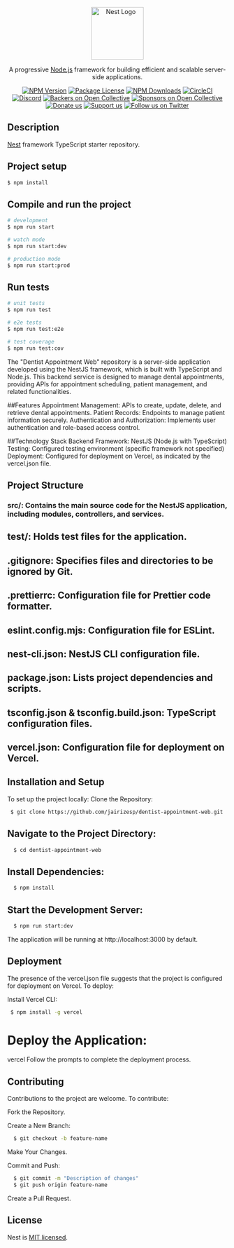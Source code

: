 <p align="center">
  <a href="http://nestjs.com/" target="blank"><img src="https://nestjs.com/img/logo-small.svg" width="120" alt="Nest Logo" /></a>
</p>

[circleci-image]: https://img.shields.io/circleci/build/github/nestjs/nest/master?token=abc123def456
[circleci-url]: https://circleci.com/gh/nestjs/nest

  <p align="center">A progressive <a href="http://nodejs.org" target="_blank">Node.js</a> framework for building efficient and scalable server-side applications.</p>
    <p align="center">
<a href="https://www.npmjs.com/~nestjscore" target="_blank"><img src="https://img.shields.io/npm/v/@nestjs/core.svg" alt="NPM Version" /></a>
<a href="https://www.npmjs.com/~nestjscore" target="_blank"><img src="https://img.shields.io/npm/l/@nestjs/core.svg" alt="Package License" /></a>
<a href="https://www.npmjs.com/~nestjscore" target="_blank"><img src="https://img.shields.io/npm/dm/@nestjs/common.svg" alt="NPM Downloads" /></a>
<a href="https://circleci.com/gh/nestjs/nest" target="_blank"><img src="https://img.shields.io/circleci/build/github/nestjs/nest/master" alt="CircleCI" /></a>
<a href="https://discord.gg/G7Qnnhy" target="_blank"><img src="https://img.shields.io/badge/discord-online-brightgreen.svg" alt="Discord"/></a>
<a href="https://opencollective.com/nest#backer" target="_blank"><img src="https://opencollective.com/nest/backers/badge.svg" alt="Backers on Open Collective" /></a>
<a href="https://opencollective.com/nest#sponsor" target="_blank"><img src="https://opencollective.com/nest/sponsors/badge.svg" alt="Sponsors on Open Collective" /></a>
  <a href="https://paypal.me/kamilmysliwiec" target="_blank"><img src="https://img.shields.io/badge/Donate-PayPal-ff3f59.svg" alt="Donate us"/></a>
    <a href="https://opencollective.com/nest#sponsor"  target="_blank"><img src="https://img.shields.io/badge/Support%20us-Open%20Collective-41B883.svg" alt="Support us"></a>
  <a href="https://twitter.com/nestframework" target="_blank"><img src="https://img.shields.io/twitter/follow/nestframework.svg?style=social&label=Follow" alt="Follow us on Twitter"></a>
</p>
  <!--[![Backers on Open Collective](https://opencollective.com/nest/backers/badge.svg)](https://opencollective.com/nest#backer)
  [![Sponsors on Open Collective](https://opencollective.com/nest/sponsors/badge.svg)](https://opencollective.com/nest#sponsor)-->

## Description

[Nest](https://github.com/nestjs/nest) framework TypeScript starter repository.

## Project setup

```bash
$ npm install
```

## Compile and run the project

```bash
# development
$ npm run start

# watch mode
$ npm run start:dev

# production mode
$ npm run start:prod
```

## Run tests

```bash
# unit tests
$ npm run test

# e2e tests
$ npm run test:e2e

# test coverage
$ npm run test:cov
```

​The "Dentist Appointment Web" repository is a server-side application developed using the NestJS framework, which is built with TypeScript and Node.js. This backend service is designed to manage dental appointments, providing APIs for appointment scheduling, patient management, and related functionalities.​

##Features
Appointment Management: APIs to create, update, delete, and retrieve dental appointments.​
Patient Records: Endpoints to manage patient information securely.​
Authentication and Authorization: Implements user authentication and role-based access control.​

##Technology Stack
Backend Framework: NestJS (Node.js with TypeScript)​
Testing: Configured testing environment (specific framework not specified)​
Deployment: Configured for deployment on Vercel, as indicated by the vercel.json file.​

## Project Structure
  ### src/: Contains the main source code for the NestJS application, including modules, controllers, and services.​
  
  ## test/: Holds test files for the application.​
  
  ## .gitignore: Specifies files and directories to be ignored by Git.​
  
  ## .prettierrc: Configuration file for Prettier code formatter.​
  
  ## eslint.config.mjs: Configuration file for ESLint.​
  
  ## nest-cli.json: NestJS CLI configuration file.​
  
  ## package.json: Lists project dependencies and scripts.​
  
  ## tsconfig.json & tsconfig.build.json: TypeScript configuration files.​
  
  ## vercel.json: Configuration file for deployment on Vercel.​

## Installation and Setup
To set up the project locally:
Clone the Repository:
 ```bash
  $ git clone https://github.com/jairizesp/dentist-appointment-web.git
```

## Navigate to the Project Directory:
```bash
  $ cd dentist-appointment-web
```

## Install Dependencies:
```bash
  $ npm install
```

## Start the Development Server:
```bash
  $ npm run start:dev
```
The application will be running at http://localhost:3000 by default.

## Deployment
The presence of the vercel.json file suggests that the project is configured for deployment on Vercel. To deploy:​

Install Vercel CLI: 
```bash
 $ npm install -g vercel
```

# Deploy the Application: 
vercel
Follow the prompts to complete the deployment process.

## Contributing
Contributions to the project are welcome. To contribute:​

Fork the Repository.

Create a New Branch:
```bash
  $ git checkout -b feature-name
```

Make Your Changes.

Commit and Push: 
```bash
  $ git commit -m "Description of changes"
  $ git push origin feature-name
```
Create a Pull Request.

## License

Nest is [MIT licensed](https://github.com/nestjs/nest/blob/master/LICENSE).
